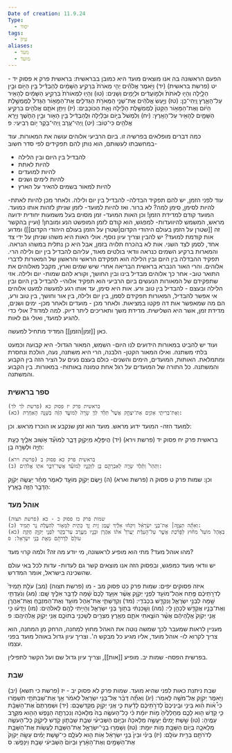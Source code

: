 ```yaml
---
Date of creation: 11.9.24
Type:
  - יסוד
tags:
  - עיון
aliases:
  - מעד
  - מועד
---
```

הפעם הראשונה בה אנו מוצאים מועד היא כמובן בבראשית:
	בראשית פרק א פסוק יד - יט (פרשת בראשית)
	(יד) וַיֹּ֣אמֶר אֱלֹהִ֗ים יְהִ֤י מְאֹרֹת֙ בִּרְקִ֣יעַ הַשָּׁמַ֔יִם לְהַבְדִּ֕יל בֵּ֥ין הַיּ֖וֹם וּבֵ֣ין הַלָּ֑יְלָה וְהָי֤וּ לְאֹתֹת֙ וּלְמ֣וֹעֲדִ֔ים וּלְיָמִ֖ים וְשָׁנִֽים:
	(טו) וְהָי֤וּ לִמְאוֹרֹת֙ בִּרְקִ֣יעַ הַשָּׁמַ֔יִם לְהָאִ֖יר עַל־הָאָ֑רֶץ וַֽיְהִי־כֵֽן:
	(טז) וַיַּ֣עַשׂ אֱלֹהִ֔ים אֶת־שְׁנֵ֥י הַמְּאֹרֹ֖ת הַגְּדֹלִ֑ים אֶת־הַמָּא֤וֹר הַגָּדֹל֙ לְמֶמְשֶׁ֣לֶת הַיּ֔וֹם וְאֶת־הַמָּא֤וֹר הַקָּטֹן֙ לְמֶמְשֶׁ֣לֶת הַלַּ֔יְלָה וְאֵ֖ת הַכּוֹכָבִֽים:
	(יז) וַיִּתֵּ֥ן אֹתָ֛ם אֱלֹהִ֖ים בִּרְקִ֣יעַ הַשָּׁמָ֑יִם לְהָאִ֖יר עַל־הָאָֽרֶץ:
	(יח) וְלִמְשֹׁל֙ בַּיּ֣וֹם וּבַלַּ֔יְלָה וּֽלֲהַבְדִּ֔יל בֵּ֥ין הָא֖וֹר וּבֵ֣ין הַחֹ֑שֶׁךְ וַיַּ֥רְא אֱלֹהִ֖ים כִּי־טֽוֹב:
	(יט) וַֽיְהִי־עֶ֥רֶב וַֽיְהִי־בֹ֖קֶר י֥וֹם רְבִיעִֽי: פ 

כמה דברים מופלאים בפרשיה זו.
ביום הרביעי אלוהים עושה את המאורות.
עוד במחשבתו לעשותם, הוא נותן להם תפקידים לפי סדר חשוב-
* להבדיל בין היום ובין הלילה
* להיות לאתת
* להיות למועדים
* להיות לימים ושנים
* להיות למאור בשמים להאיר על הארץ

עוד לפני הזמן, יש להם תפקיד הבדלה- להבדיל בין יום ולילה. ולאחר מכן להיות לאתת- להיות לסימן, סימן למה? לא ברור.
ואז להיות למועד- לזמן שניתן לזהות אותו כמועד.
המועד קודם למדידת הזמן! וכן האות
המועד- זמן מסוים בעל משמעות יחודית ידועה מראש, המשמש להיוועדות- למפגש, הוא קודם לזמן המופשט הנע ומובחן!
(ועיין בהקשר זה [[שטרן על הזמן בעולם היהודי הקדום|שטרן על הזמן בעולם היהודי הקדום]])
ומדוע אות קודמת למועד? יש להבין וצריך עיון נוסף. אולי האות היא משהו שניתן על ידי צד אחד, לסמן לצד השני. אות לא בהכרח תלויה בזמן, אבל היא כן נתלית במשהו הנראה. והמארות ברקיע השמים כנראה וודאי בולטים מאוד, עליהם להבדיל בין יום ולילה הרי.
תפקיד ההבדלה בין היום ובין הלילה הוא תפקידם הראשי והראשון של המאורות לדברי אלוהים.
והרי האור הנברא בראשית הבריאה אחרי שיש שמים וארץ, מקבל מאלוהים את התואר טוב-
אחר כך אלוהים מבדיל בינו ובין החושך, וקורא להם שמות- יום ולילה.
אזי שתפקידם של המאורות הנעשים ביום הרביעי הוא תפקיד אלוהי- להבדיל בין היום ובין הלילה
ובעצם - להבדיל בין טוב ורע.
אות היא סימן, עד אותו רגע למעשה למעט אלוהים אי אפשר להבדיל, המאורות תפקידם לסמן, בין יום ולילה, בין אור וחושך, בין טוב ורע, הם מה שמאפשר אות דה פקטו במציאות.
ולאחר מכן - מועדים
ולאחר מכן- ימים ושנים, מדידת זמן, אשר היא השלישית. מדידת משך ותאריכים ליתר דיוק. למה למדוד? אולי כדי להגיע למועד, ואולי גם לאות.

כאן [[זמן|הזמן]] המדיד מתחיל למעשה.


ועוד יש להביט במאורות הידועים לנו היום- השמש, המאור הגדול- היא קבועה וכמעט בלתי משתנה.
ואילו המאור הקטן- הלבנה, הרי היא משתנה, נעה, הולכת ונחסרת ומתמלאת.
האותות, המועדים, הימים והשנים- כולם בעצם נעים על הציר הזה בין הקבוע והמשתנה. כל התורה של המועדים על רגל אחת טמונה באותות- במאורות. בין הקבוע והמשתנה.

### ספר בראשית
	בראשית פרק יז פסוק כא (פרשת לך לך)
	(כא) וְאֶת־בְּרִיתִ֖י אָקִ֣ים אֶת־יִצְחָ֑ק אֲשֶׁר֩ תֵּלֵ֨ד לְךָ֤ שָׂרָה֙ לַמּוֹעֵ֣ד הַזֶּ֔ה בַּשָּׁנָ֖ה הָאַחֶֽרֶת: 

למועד הזה- המועד ידוע מראש. מועד הוא זמן שנקבע או הוכרז מראש.
וכן:

בראשית פרק יח פסוק יד (פרשת וירא)
	(יד) הֲיִפָּלֵ֥א מֵיְקֹוָ֖ק דָּבָ֑ר לַמּוֹעֵ֞ד אָשׁ֥וּב אֵלֶ֛יךָ כָּעֵ֥ת חַיָּ֖ה וּלְשָׂרָ֥ה בֵֽן: 
	

	בראשית פרק כא פסוק ב (פרשת וירא)
	(ב) וַתַּהַר֩ וַתֵּ֨לֶד שָׂרָ֧ה לְאַבְרָהָ֛ם בֵּ֖ן לִזְקֻנָ֑יו לַמּוֹעֵ֕ד אֲשֶׁר־דִּבֶּ֥ר אֹת֖וֹ אֱלֹהִֽים: 

וכן:
	שמות פרק ט פסוק ה (פרשת וארא)
	(ה) וַיָּ֥שֶׂם יְקֹוָ֖ק מוֹעֵ֣ד לֵאמֹ֑ר מָחָ֗ר יַעֲשֶׂ֧ה יְקֹוָ֛ק הַדָּבָ֥ר הַזֶּ֖ה בָּאָֽרֶץ: 

### אוהל מעד
	שמות פרק כז פסוק כ - כא (פרשת תצוה)
	(כ) וְאַתָּ֞ה תְּצַוֶּ֣ה׀ אֶת־בְּנֵ֣י יִשְׂרָאֵ֗ל וְיִקְח֨וּ אֵלֶ֜יךָ שֶׁ֣מֶן זַ֥יִת זָ֛ךְ כָּתִ֖ית לַמָּא֑וֹר לְהַעֲלֹ֥ת נֵ֖ר תָּמִֽיד:
	(כא) בְּאֹ֣הֶל מוֹעֵד֩ מִח֨וּץ לַפָּרֹ֜כֶת אֲשֶׁ֣ר עַל־הָעֵדֻ֗ת יַעֲרֹךְ֩ אֹת֨וֹ אַהֲרֹ֧ן וּבָנָ֛יו מֵעֶ֥רֶב עַד־בֹּ֖קֶר לִפְנֵ֣י יְקֹוָ֑ק חֻקַּ֤ת עוֹלָם֙ לְדֹ֣רֹתָ֔ם מֵאֵ֖ת בְּנֵ֥י יִשְׂרָאֵֽל: ס 
	
מהו אוהל מעד? מתי הוא מופיע לראשונה, מי יודע מה זה?
ולמה קרוי מעד?

יש וודאי מועד כמפגש, ובפסוק הזה אנו מוצאים קשר גם לעדות- עדות לכל באי עולם שהשכינה בישראל, אומר המדרש.

איזה פסוקים יפים:
	שמות פרק כט פסוק מב - מו (פרשת תצוה)
	(מב) עֹלַ֤ת תָּמִיד֙ לְדֹרֹ֣תֵיכֶ֔ם פֶּ֥תַח אֹֽהֶל־מוֹעֵ֖ד לִפְנֵ֣י יְקֹוָ֑ק אֲשֶׁ֨ר אִוָּעֵ֤ד לָכֶם֙ שָׁ֔מָּה לְדַבֵּ֥ר אֵלֶ֖יךָ שָֽׁם:
	(מג) וְנֹעַדְתִּ֥י שָׁ֖מָּה לִבְנֵ֣י יִשְׂרָאֵ֑ל וְנִקְדַּ֖שׁ בִּכְבֹדִֽי:
	(מד) וְקִדַּשְׁתִּ֛י אֶת־אֹ֥הֶל מוֹעֵ֖ד וְאֶת־הַמִּזְבֵּ֑חַ וְאֶת־אַהֲרֹ֧ן וְאֶת־בָּנָ֛יו אֲקַדֵּ֖שׁ לְכַהֵ֥ן לִֽי:
	(מה) וְשָׁ֣כַנְתִּ֔י בְּת֖וֹךְ בְּנֵ֣י יִשְׂרָאֵ֑ל וְהָיִ֥יתִי לָהֶ֖ם לֵאלֹהִֽים:
	(מו) וְיָדְע֗וּ כִּ֣י אֲנִ֤י יְקֹוָק֙ אֱלֹ֣הֵיהֶ֔ם אֲשֶׁ֨ר הוֹצֵ֧אתִי אֹתָ֛ם מֵאֶ֥רֶץ מִצְרַ֖יִם לְשָׁכְנִ֣י בְתוֹכָ֑ם אֲנִ֖י יְקֹוָ֥ק אֱלֹהֵיהֶֽם: פ 


מעניין לראות שמעבר לכך שמשה נוטה את האהל מחוץ למחנה, הרחק מן המחנה, הוא צריך לקרוא לו- אוהל מועד, אליו מגיע כל מבקש ה'.
וצריך עיון גדול באוהל מועד בפני עצמו.

בפרשית הפסח- שמות יב. מופיע [[אות]], וצריך עיון גדול שם ועל הקשר לתפילין.

### שבת
שבת ניתנת כאות לפני שהיא מועד.
	שמות פרק לא פסוק יב - יז (פרשת כי תשא)
	(יב) וַיֹּ֥אמֶר יְקֹוָ֖ק אֶל־מֹשֶׁ֥ה לֵּאמֹֽר:
	(יג) וְאַתָּ֞ה דַּבֵּ֨ר אֶל־בְּנֵ֤י יִשְׂרָאֵל֙ לֵאמֹ֔ר אַ֥ךְ אֶת־שַׁבְּתֹתַ֖י תִּשְׁמֹ֑רוּ כִּי֩ א֨וֹת הִ֜וא בֵּינִ֤י וּבֵֽינֵיכֶם֙ לְדֹרֹ֣תֵיכֶ֔ם לָדַ֕עַת כִּ֛י אֲנִ֥י יְקֹוָ֖ק מְקַדִּשְׁכֶֽם:
	(יד) וּשְׁמַרְתֶּם֙ אֶת־הַשַּׁבָּ֔ת כִּ֛י קֹ֥דֶשׁ הִ֖וא לָכֶ֑ם מְחַֽלְלֶ֙יהָ֙ מ֣וֹת יוּמָ֔ת כִּ֗י כָּל־הָעֹשֶׂ֥ה בָהּ֙ מְלָאכָ֔ה וְנִכְרְתָ֛ה הַנֶּ֥פֶשׁ הַהִ֖וא מִקֶּ֥רֶב עַמֶּֽיהָ:
	(טו) שֵׁ֣שֶׁת יָמִים֘ יֵעָשֶׂ֣ה מְלָאכָה֒ וּבַיּ֣וֹם הַשְּׁבִיעִ֗י שַׁבַּ֧ת שַׁבָּת֛וֹן קֹ֖דֶשׁ לַיקֹוָ֑ק כָּל־הָעֹשֶׂ֧ה מְלָאכָ֛ה בְּי֥וֹם הַשַּׁבָּ֖ת מ֥וֹת יוּמָֽת:
	(טז) וְשָׁמְר֥וּ בְנֵֽי־יִשְׂרָאֵ֖ל אֶת־הַשַּׁבָּ֑ת לַעֲשׂ֧וֹת אֶת־הַשַּׁבָּ֛ת לְדֹרֹתָ֖ם בְּרִ֥ית עוֹלָֽם:
	(יז) בֵּינִ֗י וּבֵין֙ בְּנֵ֣י יִשְׂרָאֵ֔ל א֥וֹת הִ֖וא לְעֹלָ֑ם כִּי־שֵׁ֣שֶׁת יָמִ֗ים עָשָׂ֤ה יְקֹוָק֙ אֶת־הַשָּׁמַ֣יִם וְאֶת־הָאָ֔רֶץ וּבַיּוֹם֙ הַשְּׁבִיעִ֔י שָׁבַ֖ת וַיִּנָּפַֽשׁ: ס 

